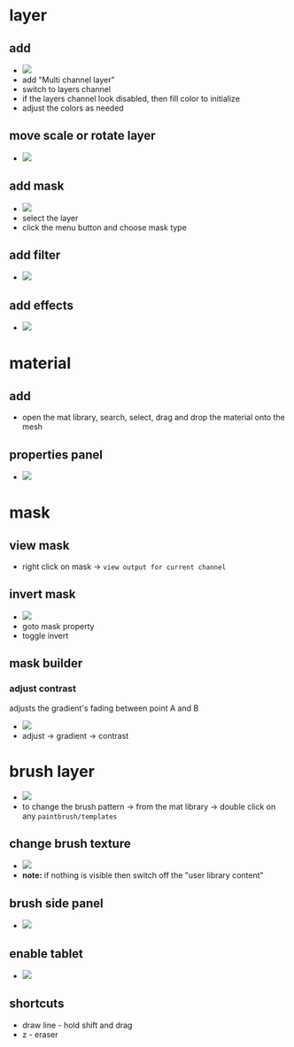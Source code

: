 # layer

## add

- <img src="./images/layers/create-layer.gif">
- add "Multi channel layer"
- switch to layers channel
- if the layers channel look disabled, then fill color to initialize
- adjust the colors as needed

## move scale or rotate layer

- <img src="./images/layers/layer-rotate-scale-move.png">

## add mask

- <img src="./images/layers/layer-mask.png">
- select the layer
- click the menu button and choose mask type

## add filter

- <img src="./images/layers/layer-add-filter.png">

## add effects

- <img src="./images/layers/layer-add-effects.png">

# material

## add

- open the mat library, search, select, drag and drop the material onto the mesh

## properties panel

- <img src="./images/layers/material-props.png">

# mask

## view mask

- right click on mask -> `view output for current channel`

## invert mask

- <img src="./images/layers/invert-mask.gif">
- goto mask property
- toggle invert

## mask builder

### adjust contrast

adjusts the gradient's fading between point A and B

- <img src="./images/layers/mask-builder-gradient-contrast.gif">
- adjust -> gradient -> contrast

# brush layer

- <img src="./images/layers/add-brush-layer.gif">
- to change the brush pattern -> from the mat library -> double click on any `paintbrush/templates`

## change brush texture

- <img src="./images/layers/change-brush-texture.gif">
- **note:** if nothing is visible then switch off the "user library content"

## brush side panel

- <img src="./images/layers/brush-layer-side-panel.png">

## enable tablet

- <img src="./images/layers/for-tablet-brusg.png">

## shortcuts

- draw line - hold shift and drag
- z - eraser
